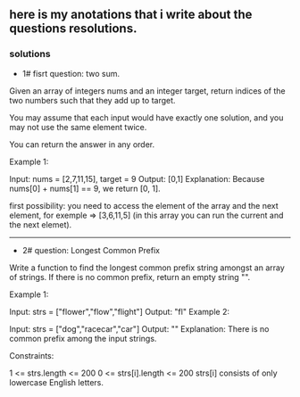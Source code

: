 ## here is my anotations that i write about the questions resolutions.

### solutions
- 1# fisrt question: two sum.

Given an array of integers nums and an integer target, return indices of the two numbers such that they add up to target.

You may assume that each input would have exactly one solution, and you may not use the same element twice.

You can return the answer in any order. 

Example 1:

Input: nums = [2,7,11,15], target = 9
Output: [0,1]
Explanation: Because nums[0] + nums[1] == 9, we return [0, 1].

first possibility:
you need to access the element of the array and the next element, for exemple => [3,6,11,5] (in this array you can run the current and the next elemet).

 -------------------------------------------------------------------------------------------------------------------------------------------------------------

- 2# question: Longest Common Prefix

Write a function to find the longest common prefix string amongst an array of strings.
If there is no common prefix, return an empty string "".

Example 1:

Input: strs = ["flower","flow","flight"]
Output: "fl"
Example 2:

Input: strs = ["dog","racecar","car"]
Output: ""
Explanation: There is no common prefix among the input strings.
 

Constraints:

1 <= strs.length <= 200
0 <= strs[i].length <= 200
strs[i] consists of only lowercase English letters.